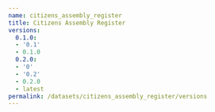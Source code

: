 ```yaml
---
name: citizens_assembly_register
title: Citizens Assembly Register
versions:
  0.1.0:
  - '0.1'
  - 0.1.0
  0.2.0:
  - '0'
  - '0.2'
  - 0.2.0
  - latest
permalink: /datasets/citizens_assembly_register/versions
---
```

